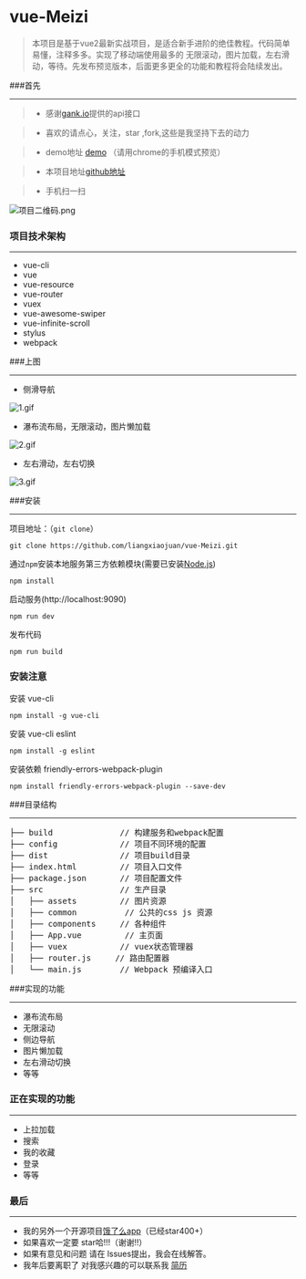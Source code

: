# vue-Meizi

>  本项目是基于vue2最新实战项目，是适合新手进阶的绝佳教程。代码简单易懂，注释多多。实现了移动端使用最多的 无限滚动，图片加载，左右滑动，等待。先发布预览版本，后面更多更全的功能和教程将会陆续发出。

###首先

***
>*  感谢[gank.io](http://gank.io/)提供的api接口

>* 喜欢的请点心，关注，star ,fork,这些是我坚持下去的动力

>* demo地址 [demo](http://liangxiaojuan.github.io/meizi/index) （请用chrome的手机模式预览）

>* 本项目地址[github地址](https://github.com/liangxiaojuan/vue-Meizi)

>* 手机扫一扫

![项目二维码.png](http://upload-images.jianshu.io/upload_images/4249223-553d02ead2cb78fe.png?imageMogr2/auto-orient/strip%7CimageView2/2/w/1240)


### 项目技术架构
***
*  vue-cli
*  vue
*  vue-resource
*  vue-router
*  vuex
*  vue-awesome-swiper
*  vue-infinite-scroll
*  stylus
*  webpack

###上图
***
* 侧滑导航

![1.gif](http://upload-images.jianshu.io/upload_images/4249223-5f3b13d8a460f340.gif?imageMogr2/auto-orient/strip)

* 瀑布流布局，无限滚动，图片懒加载

![2.gif](http://upload-images.jianshu.io/upload_images/4249223-219e645475534a08.gif?imageMogr2/auto-orient/strip)

* 左右滑动，左右切换

![3.gif](http://upload-images.jianshu.io/upload_images/4249223-81d898b9ac461048.gif?imageMogr2/auto-orient/strip)


###安装
***
项目地址：（`git clone`）
```shell
git clone https://github.com/liangxiaojuan/vue-Meizi.git
```
通过`npm`安装本地服务第三方依赖模块(需要已安装[Node.js](https://nodejs.org/))

```
npm install
```
启动服务(http://localhost:9090)

```
npm run dev
```
发布代码

```
npm run build
```
### 安装注意
安装 vue-cli
```
npm install -g vue-cli
```
安装 vue-cli eslint
```
npm install -g eslint
```
 安装依赖 friendly-errors-webpack-plugin

```
npm install friendly-errors-webpack-plugin --save-dev
```
###目录结构
***
<pre>
├── build              // 构建服务和webpack配置
├── config             // 项目不同环境的配置
├── dist               // 项目build目录
├── index.html         // 项目入口文件
├── package.json       // 项目配置文件
├── src                // 生产目录
│   ├── assets         // 图片资源
│   ├── common          // 公共的css js 资源
│   ├── components     // 各种组件
│   ├── App.vue         // 主页面 
│   ├── vuex           // vuex状态管理器
│   ├── router.js     // 路由配置器
│   └── main.js        // Webpack 预编译入口
</pre>

###实现的功能
***
* 瀑布流布局
* 无限滚动
* 侧边导航
* 图片懒加载
* 左右滑动切换
* 等等

### 正在实现的功能
***
* 上拉加载
*  搜索
*  我的收藏
*  登录
*  等等

### 最后
***
* 我的另外一个开源项目[饿了么app](https://github.com/liangxiaojuan/eleme)（已经star400+）
* 如果喜欢一定要 star哈!!!（谢谢!!）
* 如果有意见和问题 请在 lssues提出，我会在线解答。
* 我年后要离职了 对我感兴趣的可以联系我 [简历](https://github.com/liangxiaojuan/resume)
